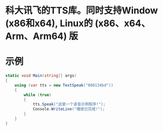 # 科大讯飞的TTS库。同时支持Window (x86和x64), Linux的 (x86、x64、Arm、Arm64) 版
# 示例
```csharp
static void Main(string[] args)
{
    using (var tts = new TextSpeak("808134bd"))
    {
        while (true)
        {
            tts.Speak("这是一个语音示例程序!");
            Console.WriteLine("播放已完成!");
        }
    }
}
